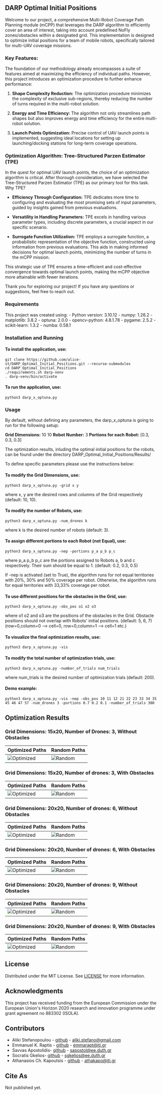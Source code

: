 ## DARP Optimal Initial Positions

Welcome to our project, a comprehensive Multi-Robot Coverage Path Planning module (mCPP) that leverages the DARP algorithm to efficiently cover an area of interest, taking into account predefined NoFly zones/obstacles within a designated grid. This implementation is designed to optimize initial positions for a team of mobile robots, specifically tailored for multi-UAV coverage missions.

### Key Features:

The foundation of our methodology already encompasses a suite of features aimed at maximizing the efficiency of individual paths. However, this project introduces an optimization procedure to further enhance performance:

1. **Shape Complexity Reduction:**
The optimization procedure minimizes the complexity of exclusive sub-regions, thereby reducing the number of turns required in the multi-robot solution.

2. **Energy and Time Efficiency:**
The algorithm not only streamlines path shapes but also improves energy and time efficiency for the entire multi-robot solution.

3. **Launch Points Optimization:**
Precise control of UAV launch points is implemented, suggesting ideal locations for setting up launching/docking stations for long-term coverage operations.

### Optimization Algorithm: Tree-Structured Parzen Estimator (TPE)

In the quest for optimal UAV launch points, the choice of an optimization algorithm is critical. After thorough consideration, we have selected the Tree-Structured Parzen Estimator (TPE) as our primary tool for this task.
Why TPE?

- **Efficiency Through Configuration:**
TPE dedicates more time to configuring and evaluating the most promising sets of input parameters, guided by insights gained from previous evaluations.

- **Versatility in Handling Parameters:**
TPE excels in handling various parameter types, including discrete parameters, a crucial aspect in our specific scenario.

- **Surrogate Function Utilization:**
TPE employs a surrogate function, a probabilistic representation of the objective function, constructed using information from previous evaluations. This aids in making informed decisions for optimal launch points, minimizing the number of turns in the mCPP mission.

This strategic use of TPE ensures a time-efficient and cost-effective convergence towards optimal launch points, making the mCPP objective more attainable with fewer iterations.

Thank you for exploring our project! If you have any questions or suggestions, feel free to reach out.

### **Requirements**
This project was created using:
    - Python version: 3.10.12
    - numpy: 1.26.2
    - matplotlib: 3.8.2
    - optuna: 2.0.0
    - opencv-python: 4.8.1.78
    - pygame: 2.5.2
    - scikit-learn: 1.3.2
    - numba: 0.58.1

### Installation and Running
#### To install the application, use:
```
git clone https://github.com/alice-st/DARP_Optimal_Initial_Positions.git --recurse-submodules
cd DARP_Optimal_Initial_Positions
./requirements.sh darp-venv 
. darp-venv/bin/activate
```

#### To run the application, use:

```
python3 darp_x_optuna.py
```

### Usage

By default, without defining any parameters, the darp_x_optuna is going to run for the following setup:

**Grid Dimensions:** 10 10
**Robot Number:** 3
**Portions for each Robot:** [0.3, 0.3, 0.3] 

The optimization results, inluding the optimal initial positions for the robots, can be found under the directory DARP_Optimal_Initial_Positions/Results/

To define specific parameters please use the instructions below:

#### To modify the Grid Dimensions, use:
```
python3 darp_x_optuna.py -grid x y

```
where x, y are the desired rows and columns of the Grid respectively (default: 10, 10).

#### To modify the number of Robots, use:

```
python3 darp_x_optuna.py -num_drones k
```
where k is the desired number of robots (default: 3).

#### To assign different portions to each Robot (not Equal), use:


```
python3 darp_x_optuna.py -nep -portions p_a p_b p_c

```

where p_a p_b p_c are the portions assigned to Robots a, b and c respectively. Their sum should be equal to 1. (default: 0.2, 0.3, 0.5)

If -nep is activated (set to True), the algorithm runs for not equal territories with 20%, 30% and 50% coverage per robot. Otherwise, the algorithm runs for equal territories with 33,33% coverage per robot. 


#### To use different positions for the obstacles in the Grid, use:

```
python3 darp_x_optuna.py -obs_pos o1 o2 o3
```

where o1 o2 and o3 are the positions of the obstacles in the Grid. Obstacle positions should not overlap with Robots' initial positions. (default: 5, 6, 7) (row=0,column=0 --> cell=0, row=0,column=1 --> cell=1 etc.)

#### To visualize the final optimization results, use:

```
python3 darp_x_optuna.py -vis
```

#### To modify the total number of optimization trials, use:

```
python3 darp_x_optuna.py -number_of_trials num_trials
```

where num_trials is the desired number of optimization trials (default: 200).

#### Demo example:
 
 ```
python3 darp_x_optuna.py -vis -nep -obs_pos 10 11 12 21 22 23 33 34 35 45 46 47 57 -num_drones 3 -portions 0.7 0.2 0.1 -number_of_trials 300
```

## Optimization Results

### Grid Dimensions: 15x20, Number of Drones: 3, Without Obstacles

| Optimized Paths | Random Paths |
| ----------------------------------- | ----------------------------------- |
| ![Optimized](Demo_Results/Paths/optimized/x=15_y=20_num_drones=3_obstacles=No_obstacles.png) | ![Random](Demo_Results/Paths/random/x=15_y=20_num_drones=3_obstacles=No_obstacles.png) |


### Grid Dimensions: 15x20, Number of drones: 3, With Obstacles

| Optimized Paths | Random Paths |
| ----------------------------------- | ----------------------------------- |
| ![Optimized](Demo_Results/Paths/optimized/x=15_y=20_num_drones=3_obstacles=With_obstacles.png) | ![Random](Demo_Results/Paths/random/x=15_y=20_num_drones=3_obstacles=With_obstacles.png) |



### Grid Dimensions: 20x20, Number of drones: 6, Without Obstacles

| Optimized Paths | Random Paths |
| ----------------------------------- | ----------------------------------- |
| ![Optimized](Demo_Results/Paths/optimized/x=20_y=20_num_drones=6_obstacles=No_obstacles.png) | ![Random](Demo_Results/Paths/random/x=20_y=20_num_drones=6_obstacles=No_obstacles.png) |


### Grid Dimensions: 20x20, Number of drones: 6, With Obstacles

| Optimized Paths | Random Paths |
| ----------------------------------- | ----------------------------------- |
| ![Optimized](Demo_Results/Paths/optimized/x=20_y=20_num_drones=6_obstacles=With_obstacles.png) | ![Random](Demo_Results/Paths/random/x=20_y=20_num_drones=6_obstacles=With_obstacles.png) |


### Grid Dimensions: 20x20, Number of drones: 9, Without Obstacles

| Optimized Paths | Random Paths |
| ----------------------------------- | ----------------------------------- |
| ![Optimized](Demo_Results/Paths/optimized/x=20_y=20_num_drones=9_obstacles=No_obstacles.png) | ![Random](Demo_Results/Paths/random/x=20_y=20_num_drones=9_obstacles=No_obstacles.png) |


### Grid Dimensions: 20x20, Number of drones: 9, With Obstacles

| Optimized Paths | Random Paths |
| ----------------------------------- | ----------------------------------- |
| ![Optimized](Demo_Results/Paths/optimized/x=20_y=20_num_drones=9_obstacles=With_obstacles.png) | ![Random](Demo_Results/Paths/random/x=20_y=20_num_drones=9_obstacles=With_obstacles.png) |


## License

Distributed under the MIT License. See [LICENSE](https://github.com/alice-st/DARP_Optimal_Initial_Positions/tree/main/LICENSE) for more information.

## Acknowledgments

This project has received funding from the European Commission under the European Union's Horizon 2020 research and innovation programme under grant agreement no 883302 (ISOLA).

## Contributors

- Aliki Stefanopoulou - [github](https://github.com/alice-st) - aliki.stefano@gmail.com
- Emmanuel K. Raptis - [github](https://github.com/emmarapt) - emmarapt@iti.gr
- Savvas Apostolidis- [github](https://github.com/savvas-ap) - sapostol@ee.duth.gr
- Socratis Gkelios- [github](https://github.com/soc12) - sgkelios@ee.duth.gr
- Athanasios Ch. Kapoutsis - [github](https://github.com/athakapo) - athakapo@iti.gr

## Cite As

Not published yet.

